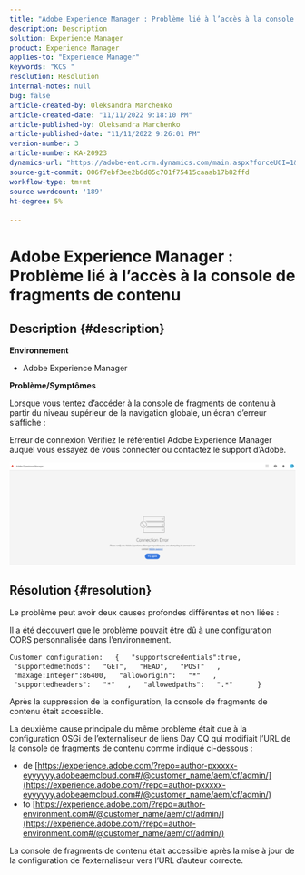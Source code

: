 ```yaml
---
title: "Adobe Experience Manager : Problème lié à l’accès à la console de fragments de contenu"
description: Description
solution: Experience Manager
product: Experience Manager
applies-to: "Experience Manager"
keywords: "KCS "
resolution: Resolution
internal-notes: null
bug: false
article-created-by: Oleksandra Marchenko
article-created-date: "11/11/2022 9:18:10 PM"
article-published-by: Oleksandra Marchenko
article-published-date: "11/11/2022 9:26:01 PM"
version-number: 3
article-number: KA-20923
dynamics-url: "https://adobe-ent.crm.dynamics.com/main.aspx?forceUCI=1&pagetype=entityrecord&etn=knowledgearticle&id=dc9cd255-0662-ed11-9561-6045bd006b25"
source-git-commit: 006f7ebf3ee2b6d85c701f75415caaab17b82ffd
workflow-type: tm+mt
source-wordcount: '189'
ht-degree: 5%

---
```


# Adobe Experience Manager : Problème lié à l’accès à la console de fragments de contenu

## Description {#description}


<b>Environnement</b>

- Adobe Experience Manager


<b>Problème/Symptômes</b>

Lorsque vous tentez d’accéder à la console de fragments de contenu à partir du niveau supérieur de la navigation globale, un écran d’erreur s’affiche :

Erreur de connexion Vérifiez le référentiel Adobe Experience Manager auquel vous essayez de vous connecter ou contactez le support d’Adobe.



![](assets/___dd9cd255-0662-ed11-9561-6045bd006b25___.png)


## Résolution {#resolution}


Le problème peut avoir deux causes profondes différentes et non liées :

Il a été découvert que le problème pouvait être dû à une configuration CORS personnalisée dans l’environnement.




```
Customer configuration:   {   "supportscredentials":true,   "supportedmethods":   "GET",   "HEAD",   "POST"   ,   "maxage:Integer":86400,   "alloworigin":   "*"   ,   "supportedheaders":   "*"   ,   "allowedpaths":   ".*"      }
```


Après la suppression de la configuration, la console de fragments de contenu était accessible.

La deuxième cause principale du même problème était due à la configuration OSGi de l’externaliseur de liens Day CQ qui modifiait l’URL de la console de fragments de contenu comme indiqué ci-dessous :

- de [https://experience.adobe.com/?repo=author-pxxxxx-eyyyyyy.adobeaemcloud.com#/@customer_name/aem/cf/admin/](https://experience.adobe.com/?repo=author-pxxxxx-eyyyyyy.adobeaemcloud.com#/@customer_name/aem/cf/admin/)
- to [https://experience.adobe.com/?repo=author-environment.com#/@customer_name/aem/cf/admin/](https://experience.adobe.com/?repo=author-environment.com#/@customer_name/aem/cf/admin/)


La console de fragments de contenu était accessible après la mise à jour de la configuration de l’externaliseur vers l’URL d’auteur correcte.






